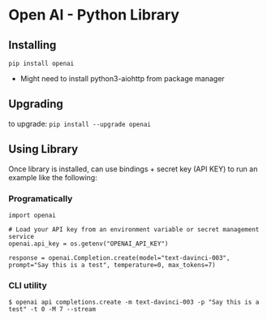 # Open AI - Python Library

## Installing
```pip install openai```
* Might need to install python3-aiohttp from package manager

## Upgrading
to upgrade: 
```pip install --upgrade openai```

## Using Library

Once library is installed, can use bindings + secret key (API KEY) to run an example like the following:

### Programatically
```import os
import openai

# Load your API key from an environment variable or secret management service
openai.api_key = os.getenv("OPENAI_API_KEY")

response = openai.Completion.create(model="text-davinci-003", prompt="Say this is a test", temperature=0, max_tokens=7)
```

### CLI utility
```$ openai api completions.create -m text-davinci-003 -p "Say this is a test" -t 0 -M 7 --stream```
